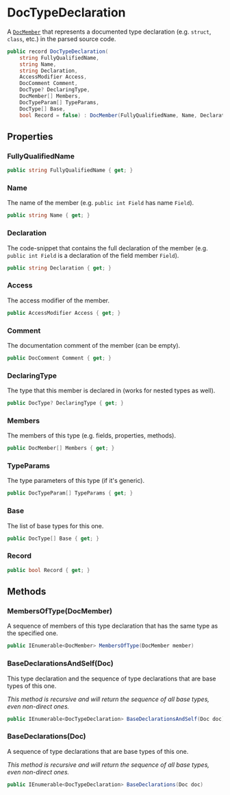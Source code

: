 # DocTypeDeclaration
A [`DocMember`](./DocMember.md) that represents a documented type declaration (e.g. `struct`, `class`, etc.)
in the parsed source code.

```cs
public record DocTypeDeclaration(
    string FullyQualifiedName,
    string Name,
    string Declaration,
    AccessModifier Access,
    DocComment Comment,
    DocType? DeclaringType,
    DocMember[] Members,
    DocTypeParam[] TypeParams,
    DocType[] Base,
    bool Record = false) : DocMember(FullyQualifiedName, Name, Declaration, Access, Comment, DeclaringType)
```

## Properties
### FullyQualifiedName
```cs
public string FullyQualifiedName { get; }
```

### Name
The name of the member (e.g. `public int Field` has name `Field`).

```cs
public string Name { get; }
```

### Declaration
The code-snippet that contains the full declaration of the member
(e.g. `public int Field` is a declaration of the field member `Field`).

```cs
public string Declaration { get; }
```

### Access
The access modifier of the member.

```cs
public AccessModifier Access { get; }
```

### Comment
The documentation comment of the member (can be empty).

```cs
public DocComment Comment { get; }
```

### DeclaringType
The type that this member is declared in (works for nested types as well).

```cs
public DocType? DeclaringType { get; }
```

### Members
The members of this type (e.g. fields, properties, methods).

```cs
public DocMember[] Members { get; }
```

### TypeParams
The type parameters of this type (if it's generic).

```cs
public DocTypeParam[] TypeParams { get; }
```

### Base
The list of base types for this one.

```cs
public DocType[] Base { get; }
```

### Record
```cs
public bool Record { get; }
```

## Methods
### MembersOfType(DocMember)
A sequence of members of this type declaration that has the same type as the specified one.

```cs
public IEnumerable<DocMember> MembersOfType(DocMember member)
```

### BaseDeclarationsAndSelf(Doc)
This type declaration and the sequence of type declarations that are base types of this one.

_This method is recursive and will return the sequence of all base types, even non-direct ones._

```cs
public IEnumerable<DocTypeDeclaration> BaseDeclarationsAndSelf(Doc doc)
```

### BaseDeclarations(Doc)
A sequence of type declarations that are base types of this one.

_This method is recursive and will return the sequence of all base types, even non-direct ones._

```cs
public IEnumerable<DocTypeDeclaration> BaseDeclarations(Doc doc)
```

